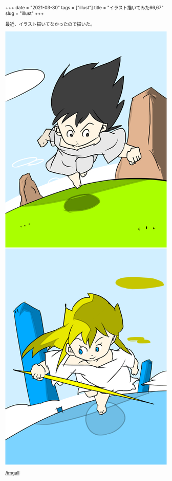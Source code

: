 +++
date = "2021-03-30"
tags = ["illust"]
title = "イラスト描いてみた66,67"
slug = "illust"
+++

最近、イラスト描いてなかったので描いた。

![](/img/yui_66.png)
![](/img/yui_67.png)

[/imgall](/imgall)

